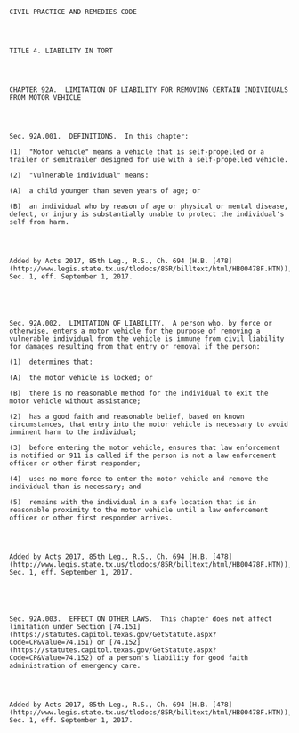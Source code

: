 ﻿
    
    
    	
    					
    
    
    CIVIL PRACTICE AND REMEDIES CODE
    
      
    
    
    TITLE 4. LIABILITY IN TORT
    
      
    
    
    CHAPTER 92A.  LIMITATION OF LIABILITY FOR REMOVING CERTAIN INDIVIDUALS FROM MOTOR VEHICLE
    
      
    
    
    Sec. 92A.001.  DEFINITIONS.  In this chapter:
    
    (1)  "Motor vehicle" means a vehicle that is self-propelled or a trailer or semitrailer designed for use with a self-propelled vehicle.
    
    (2)  "Vulnerable individual" means:
    
    (A)  a child younger than seven years of age; or
    
    (B)  an individual who by reason of age or physical or mental disease, defect, or injury is substantially unable to protect the individual's self from harm.
    
    
    
    
    Added by Acts 2017, 85th Leg., R.S., Ch. 694 (H.B. [478](http://www.legis.state.tx.us/tlodocs/85R/billtext/html/HB00478F.HTM)), Sec. 1, eff. September 1, 2017.
    
    
    
    
    
    Sec. 92A.002.  LIMITATION OF LIABILITY.  A person who, by force or otherwise, enters a motor vehicle for the purpose of removing a vulnerable individual from the vehicle is immune from civil liability for damages resulting from that entry or removal if the person:
    
    (1)  determines that:
    
    (A)  the motor vehicle is locked; or
    
    (B)  there is no reasonable method for the individual to exit the motor vehicle without assistance;
    
    (2)  has a good faith and reasonable belief, based on known circumstances, that entry into the motor vehicle is necessary to avoid imminent harm to the individual;
    
    (3)  before entering the motor vehicle, ensures that law enforcement is notified or 911 is called if the person is not a law enforcement officer or other first responder;
    
    (4)  uses no more force to enter the motor vehicle and remove the individual than is necessary; and
    
    (5)  remains with the individual in a safe location that is in reasonable proximity to the motor vehicle until a law enforcement officer or other first responder arrives.
    
    
    
    
    Added by Acts 2017, 85th Leg., R.S., Ch. 694 (H.B. [478](http://www.legis.state.tx.us/tlodocs/85R/billtext/html/HB00478F.HTM)), Sec. 1, eff. September 1, 2017.
    
    
    
    
    
    Sec. 92A.003.  EFFECT ON OTHER LAWS.  This chapter does not affect limitation under Section [74.151](https://statutes.capitol.texas.gov/GetStatute.aspx?Code=CP&Value=74.151) or [74.152](https://statutes.capitol.texas.gov/GetStatute.aspx?Code=CP&Value=74.152) of a person's liability for good faith administration of emergency care.
    
    
    
    
    Added by Acts 2017, 85th Leg., R.S., Ch. 694 (H.B. [478](http://www.legis.state.tx.us/tlodocs/85R/billtext/html/HB00478F.HTM)), Sec. 1, eff. September 1, 2017.
    
    
    
    
    				
